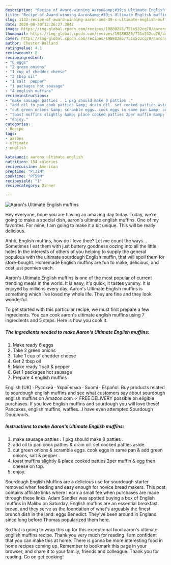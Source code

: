 ```yaml
---
description: "Recipe of Award-winning Aaron&amp;#39;s Ultimate English muffins"
title: "Recipe of Award-winning Aaron&amp;#39;s Ultimate English muffins"
slug: 1142-recipe-of-award-winning-aaron-and-39-s-ultimate-english-muffins
date: 2020-08-30T12:26:27.384Z
image: https://img-global.cpcdn.com/recipes/19880285/751x532cq70/aarons-ultimate-english-muffins-recipe-main-photo.jpg
thumbnail: https://img-global.cpcdn.com/recipes/19880285/751x532cq70/aarons-ultimate-english-muffins-recipe-main-photo.jpg
cover: https://img-global.cpcdn.com/recipes/19880285/751x532cq70/aarons-ultimate-english-muffins-recipe-main-photo.jpg
author: Chester Ballard
ratingvalue: 4.1
reviewcount: 8
recipeingredient:
- "6 eggs"
- "2 green onions"
- "1 cup of chedder cheese"
- "2 tbsp oil"
- "1 salt  pepper"
- "1 packages hot sausage"
- "4 english muffins"
recipeinstructions:
- "make sausage patties . 1 pkg should make 8 patties ."
- "add oil to pan cook patties &amp; drain oil. set cooked patties aside."
- "cut green onions &amp; scramble eggs. cook eggs in same pan &amp; add green onions, salt &amp; pepper ."
- "toast muffins slightly &amp; place cooked patties 2per muffin &amp; egg then cheese on top."
- "enjoy."
categories:
- Recipe
tags:
- aarons
- ultimate
- english

katakunci: aarons ultimate english 
nutrition: 154 calories
recipecuisine: American
preptime: "PT32M"
cooktime: "PT59M"
recipeyield: "1"
recipecategory: Dinner

---
```



![Aaron&#39;s Ultimate English muffins](https://img-global.cpcdn.com/recipes/19880285/751x532cq70/aarons-ultimate-english-muffins-recipe-main-photo.jpg)

Hey everyone, hope you are having an amazing day today. Today, we're going to make a special dish, aaron&#39;s ultimate english muffins. One of my favorites. For mine, I am going to make it a bit unique. This will be really delicious.

Ahhh, English muffins, how do I love thee? Let me count the ways… Sometimes I eat them with just buttery goodness oozing into all the little holes In the interests of others of you helping to supply the general populous with the ultimate sourdough English muffin, that will spoil them for store-bought. Homemade English muffins are fun to make, delicious, and cost just pennies each.

Aaron&#39;s Ultimate English muffins is one of the most popular of current trending meals in the world. It is easy, it's quick, it tastes yummy. It is enjoyed by millions every day. Aaron&#39;s Ultimate English muffins is something which I've loved my whole life. They are fine and they look wonderful.


To get started with this particular recipe, we must first prepare a few ingredients. You can cook aaron&#39;s ultimate english muffins using 7 ingredients and 5 steps. Here is how you cook it.

<!--inarticleads1-->

##### The ingredients needed to make Aaron&#39;s Ultimate English muffins:

1. Make ready 6 eggs
1. Take 2 green onions
1. Take 1 cup of chedder cheese
1. Get 2 tbsp oil
1. Make ready 1 salt &amp; pepper
1. Get 1 packages hot sausage
1. Prepare 4 english muffins


English (UK) · Русский · Українська · Suomi · Español. Buy products related to sourdough english muffins and see what customers say about sourdough english muffins on Amazon.com ✓ FREE DELIVERY possible on eligible purchases. If you love English muffins and sourdough you will love these! Pancakes, english muffins, waffles…I have even attempted Sourdough Doughnuts. 

<!--inarticleads2-->

##### Instructions to make Aaron&#39;s Ultimate English muffins:

1. make sausage patties . 1 pkg should make 8 patties .
1. add oil to pan cook patties &amp; drain oil. set cooked patties aside.
1. cut green onions &amp; scramble eggs. cook eggs in same pan &amp; add green onions, salt &amp; pepper .
1. toast muffins slightly &amp; place cooked patties 2per muffin &amp; egg then cheese on top.
1. enjoy.


Sourdough English Muffins are a delicious use for sourdough starter removed when feeding and easy enough for novice bread makers. This post contains affiliate links where I earn a small fee when purchases are made through these links. Adam Sandler was spotted buying a box of English muffins in Malibu on Saturday. English muffins are an essential breakfast bread, and they serve as the foundation of what&#39;s arguably the finest brunch dish in the land: eggs Benedict. They&#39;ve been around in England since long before Thomas popularized them here. 

So that is going to wrap this up for this exceptional food aaron&#39;s ultimate english muffins recipe. Thank you very much for reading. I am confident that you can make this at home. There is gonna be more interesting food in home recipes coming up. Remember to bookmark this page in your browser, and share it to your family, friends and colleague. Thank you for reading. Go on get cooking!
